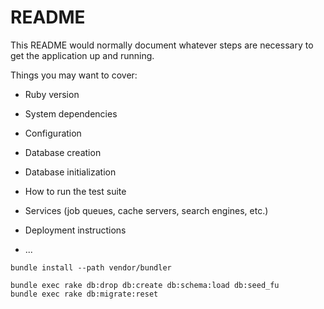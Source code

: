 # README

This README would normally document whatever steps are necessary to get the
application up and running.

Things you may want to cover:

* Ruby version

* System dependencies

* Configuration

* Database creation

* Database initialization

* How to run the test suite

* Services (job queues, cache servers, search engines, etc.)

* Deployment instructions

* ...


~~~
bundle install --path vendor/bundler
~~~

~~~
bundle exec rake db:drop db:create db:schema:load db:seed_fu
bundle exec rake db:migrate:reset
~~~
